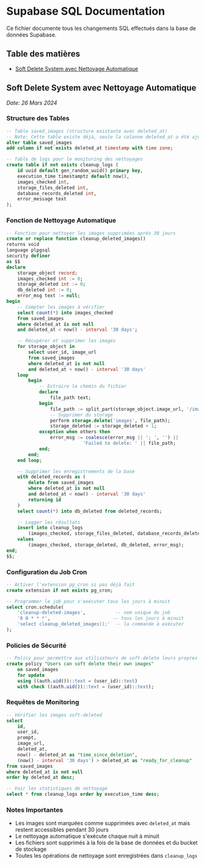 # Supabase SQL Documentation

Ce fichier documente tous les changements SQL effectués dans la base de données Supabase.

## Table des matières
- [Soft Delete System avec Nettoyage Automatique](#soft-delete-system-avec-nettoyage-automatique)

## Soft Delete System avec Nettoyage Automatique
*Date: 26 Mars 2024*

### Structure des Tables

```sql
-- Table saved_images (structure existante avec deleted_at)
-- Note: Cette table existe déjà, seule la colonne deleted_at a été ajoutée
alter table saved_images 
add column if not exists deleted_at timestamp with time zone;

-- Table de logs pour le monitoring des nettoyages
create table if not exists cleanup_logs (
    id uuid default gen_random_uuid() primary key,
    execution_time timestamptz default now(),
    images_checked int,
    storage_files_deleted int,
    database_records_deleted int,
    error_message text
);
```

### Fonction de Nettoyage Automatique

```sql
-- Fonction pour nettoyer les images supprimées après 30 jours
create or replace function cleanup_deleted_images()
returns void
language plpgsql
security definer
as $$
declare
    storage_object record;
    images_checked int := 0;
    storage_deleted int := 0;
    db_deleted int := 0;
    error_msg text := null;
begin
    -- Compter les images à vérifier
    select count(*) into images_checked
    from saved_images
    where deleted_at is not null
    and deleted_at < now() - interval '30 days';

    -- Récupérer et supprimer les images
    for storage_object in 
        select user_id, image_url
        from saved_images
        where deleted_at is not null
        and deleted_at < now() - interval '30 days'
    loop
        begin
            -- Extraire le chemin du fichier
            declare
                file_path text;
            begin
                file_path := split_part(storage_object.image_url, '/images/', 2);
                -- Supprimer du storage
                perform storage.delete('images', file_path);
                storage_deleted := storage_deleted + 1;
            exception when others then
                error_msg := coalesce(error_msg || '; ', '') || 
                            'Failed to delete: ' || file_path;
            end;
        end;
    end loop;

    -- Supprimer les enregistrements de la base
    with deleted_records as (
        delete from saved_images
        where deleted_at is not null
        and deleted_at < now() - interval '30 days'
        returning id
    )
    select count(*) into db_deleted from deleted_records;

    -- Logger les résultats
    insert into cleanup_logs 
        (images_checked, storage_files_deleted, database_records_deleted, error_message)
    values 
        (images_checked, storage_deleted, db_deleted, error_msg);
end;
$$;
```

### Configuration du Job Cron

```sql
-- Activer l'extension pg_cron si pas déjà fait
create extension if not exists pg_cron;

-- Programmer le job pour s'exécuter tous les jours à minuit
select cron.schedule(
    'cleanup-deleted-images',           -- nom unique du job
    '0 0 * * *',                       -- tous les jours à minuit
    'select cleanup_deleted_images();'  -- la commande à exécuter
);
```

### Policies de Sécurité

```sql
-- Policy pour permettre aux utilisateurs de soft-delete leurs propres images
create policy "Users can soft delete their own images"
    on saved_images
    for update
    using ((auth.uid())::text = (user_id)::text)
    with check ((auth.uid())::text = (user_id)::text);
```

### Requêtes de Monitoring

```sql
-- Vérifier les images soft-deleted
select 
    id,
    user_id,
    prompt,
    image_url,
    deleted_at,
    now() - deleted_at as "time_since_deletion",
    (now() - interval '30 days') > deleted_at as "ready_for_cleanup"
from saved_images
where deleted_at is not null
order by deleted_at desc;

-- Voir les statistiques de nettoyage
select * from cleanup_logs order by execution_time desc;
```

### Notes Importantes
- Les images sont marquées comme supprimées avec `deleted_at` mais restent accessibles pendant 30 jours
- Le nettoyage automatique s'exécute chaque nuit à minuit
- Les fichiers sont supprimés à la fois de la base de données et du bucket de stockage
- Toutes les opérations de nettoyage sont enregistrées dans `cleanup_logs` 